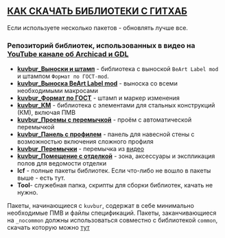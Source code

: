 
## [КАК СКАЧАТЬ БИБЛИОТЕКИ С ГИТХАБ](https://github.com/kuvbur/gdl_bibl#%D0%BA%D0%B0%D0%BA-%D1%81%D0%BA%D0%B0%D1%87%D0%B0%D1%82%D1%8C-%D0%B1%D0%B8%D0%B1%D0%BB%D0%B8%D0%BE%D1%82%D0%B5%D0%BA%D0%B8)

Если используете несколько пакетов - обновлять лучше все.

### Репозиторий библиотек, использованных в видео на [YouTube канале об Archicad и GDL](https://www.youtube.com/@kuvbur "Youtube канал об Archicad и GDL")

- **[kuvbur_Выноски и штамп](https://github.com/kuvbur/gdl_bibl/tree/master/kuvbur_%D0%92%D1%8B%D0%BD%D0%BE%D1%81%D0%BA%D0%B8%20%D0%B8%20%D1%88%D1%82%D0%B0%D0%BC%D0%BF)** - библиотека с выноской `BeArt Label mod` и штампом `Формат по ГОСТ-mod`.
- **[kuvbur_Выноска BeArt Label mod](https://github.com/kuvbur/gdl_bibl/tree/master/kuvbur_%D0%92%D1%8B%D0%BD%D0%BE%D1%81%D0%BA%D0%B0%20BeArt%20Label%20mod)** - выноска со всеми необходимыми макросами
- **[kuvbur_Формат по ГОСТ](https://github.com/kuvbur/gdl_bibl/tree/master/kuvbur_%D0%A4%D0%BE%D1%80%D0%BC%D0%B0%D1%82%20%D0%BF%D0%BE%20%D0%93%D0%9E%D0%A1%D0%A2)** - штамп и маркер изменения
- **[kuvbur_КМ](https://github.com/kuvbur/gdl_bibl/tree/master/kuvbur_%D0%9A%D0%9C)** - библиотека с элементами для стальных конструкций (КМ), включая ПМВ
- **[kuvbur_Проемы с перемычкой](https://github.com/kuvbur/gdl_bibl/tree/master/kuvbur_%D0%9F%D1%80%D0%BE%D0%B5%D0%BC%D1%8B%20%D1%81%20%D0%BF%D0%B5%D1%80%D0%B5%D0%BC%D1%8B%D1%87%D0%BA%D0%BE%D0%B9)** - проём с автоматической перемычкой
- **[kuvbur_Панель с профилем](https://github.com/kuvbur/gdl_bibl/tree/master/kuvbur_%D0%9F%D0%B0%D0%BD%D0%B5%D0%BB%D1%8C%20%D1%81%20%D0%BF%D1%80%D0%BE%D1%84%D0%B8%D0%BB%D0%B5%D0%BC)** - панель для навесной стены с возможностью включения сложного профиля
- **[kuvbur_Перемычки](https://github.com/kuvbur/gdl_bibl/tree/master/kuvbur_%D0%9F%D0%B5%D1%80%D0%B5%D0%BC%D1%8B%D1%87%D0%BA%D0%B8)** - перемычка из [видео](https://www.youtube.com/watch?v=-lvLK0MHU-M "Видео с обзором обновлённого объекта перемычки")
- **[kuvbur_Помещение с отделкой](https://github.com/kuvbur/gdl_bibl/tree/master/kuvbur_%D0%9F%D0%BE%D0%BC%D0%B5%D1%89%D0%B5%D0%BD%D0%B8%D0%B5%20%D1%81%20%D0%BE%D1%82%D0%B4%D0%B5%D0%BB%D0%BA%D0%BE%D0%B9)** - зона, аксессуары и экспликация полов для ведомости отделки
- **lcf** - полные пакеты библиотек. Если что-либо не вошло в пакеты выше - есть тут.
- **Tool**- служебная папка, скрипты для сборки библиотек, качать не нужно.

Пакеты, начинающиеся с `kuvbur`, содержат в себе минимально необходимые ПМВ и файлы спецификаций.
Пакеты, заканчивающиеся на `_nocommon` должны использоваться совместно с библиотекой `common`, скачать которую можно [тут](https://github.com/kuvbur/gdl_bibl/tree/master/lcf)

